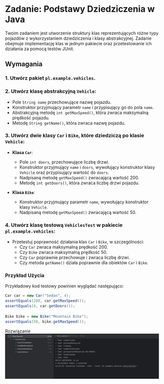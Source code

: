 # Zadanie: Podstawy Dziedziczenia w Java

Twoim zadaniem jest utworzenie struktury klas reprezentujących różne typy pojazdów z wykorzystaniem dziedziczenia i klasy abstrakcyjnej. Zadanie obejmuje implementację klas w jednym pakiecie oraz przetestowanie ich działania za pomocą testów JUnit.

## Wymagania

### 1. Utwórz pakiet `pl.example.vehicles`.

### 2. Utwórz klasę abstrakcyjną `Vehicle`:
- Pole `String name` przechowujące nazwę pojazdu.
- Konstruktor przyjmujący parametr `name` i przypisujący go do pola `name`.
- Abstrakcyjną metodę `int getMaxSpeed()`, która zwraca maksymalną prędkość pojazdu.
- Metodę `String getName()`, która zwraca nazwę pojazdu.

### 3. Utwórz dwie klasy `Car` i `Bike`, które dziedziczą po klasie `Vehicle`:
- **Klasa `Car`**:
    - Pole `int doors`, przechowujące liczbę drzwi.
    - Konstruktor przyjmujący `name` i `doors`, wywołujący konstruktor klasy `Vehicle` oraz przypisujący wartość do `doors`.
    - Nadpisaną metodę `getMaxSpeed()` zwracającą wartość 200.
    - Metodę `int getDoors()`, która zwraca liczbę drzwi pojazdu.

- **Klasa `Bike`**:
    - Konstruktor przyjmujący parametr `name`, wywołujący konstruktor klasy `Vehicle`.
    - Nadpisaną metodę `getMaxSpeed()` zwracającą wartość 50.

### 4. Utwórz klasę testową `VehiclesTest` w pakiecie `pl.example.vehicles`:
- Przetestuj poprawność działania klas `Car` i `Bike`, w szczególności:
    - Czy `Car` zwraca maksymalną prędkość 200.
    - Czy `Bike` zwraca maksymalną prędkość 50.
    - Czy `Car` poprawnie przechowuje i zwraca liczbę drzwi.
    - Czy metoda `getName()` działa poprawnie dla obiektów `Car` i `Bike`.

### Przykład Użycia

Przykładowy kod testowy powinien wyglądać następująco:

```java
Car car = new Car("Sedan", 4);
assertEquals(200, car.getMaxSpeed());
assertEquals(4, car.getDoors());

Bike bike = new Bike("Mountain Bike");
assertEquals(50, bike.getMaxSpeed());
```
Rozwiązanie 
![img_2.png](img_2.png)